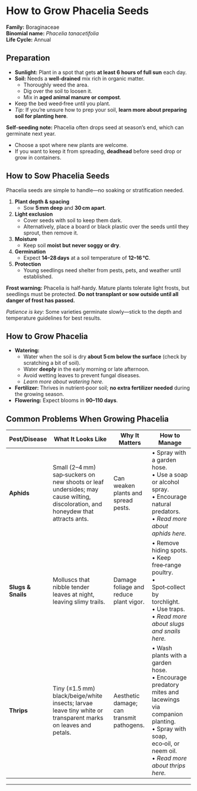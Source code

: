 # How to Grow Phacelia Seeds

**Family:** Boraginaceae  
**Binomial name:** _Phacelia tanacetifolia_  
**Life Cycle:** Annual  

## Preparation

- **Sunlight:** Plant in a spot that gets **at least 6 hours of full sun** each day.  
- **Soil:** Needs a **well‑drained** mix rich in organic matter.  
  - Thoroughly weed the area.  
  - Dig over the soil to loosen it.  
  - Mix in **aged animal manure or compost**.  
- Keep the bed weed‑free until you plant.  
- *Tip:* If you’re unsure how to prep your soil, **learn more about preparing soil for planting here**.

**Self‑seeding note:** Phacelia often drops seed at season’s end, which can germinate next year.  
- Choose a spot where new plants are welcome.  
- If you want to keep it from spreading, **deadhead** before seed drop or grow in containers.

## How to Sow Phacelia Seeds

Phacelia seeds are simple to handle—no soaking or stratification needed.

1. **Plant depth & spacing**  
   - Sow **5 mm deep** and **30 cm apart**.  
2. **Light exclusion**  
   - Cover seeds with soil to keep them dark.  
   - Alternatively, place a board or black plastic over the seeds until they sprout, then remove it.  
3. **Moisture**  
   - Keep soil **moist but never soggy or dry**.  
4. **Germination**  
   - Expect **14–28 days** at a soil temperature of **12–16 °C**.  
5. **Protection**  
   - Young seedlings need shelter from pests, pets, and weather until established.  

**Frost warning:** Phacelia is half‑hardy. Mature plants tolerate light frosts, but seedlings must be protected. **Do not transplant or sow outside until all danger of frost has passed.**  

*Patience is key:* Some varieties germinate slowly—stick to the depth and temperature guidelines for best results.

## How to Grow Phacelia

- **Watering:**  
  - Water when the soil is dry **about 5 cm below the surface** (check by scratching a bit of soil).  
  - Water **deeply** in the early morning or late afternoon.  
  - Avoid wetting leaves to prevent fungal diseases.  
  - *Learn more about watering here.*  
- **Fertilizer:** Thrives in nutrient‑poor soil; **no extra fertilizer needed** during the growing season.  
- **Flowering:** Expect blooms in **90–110 days**.

## Common Problems When Growing Phacelia

| Pest/Disease | What It Looks Like | Why It Matters | How to Manage |
|--------------|--------------------|----------------|---------------|
| **Aphids** | Small (2–4 mm) sap‑suckers on new shoots or leaf undersides; may cause wilting, discoloration, and honeydew that attracts ants. | Can weaken plants and spread pests. | • Spray with a garden hose.<br>• Use a soap or alcohol spray.<br>• Encourage natural predators. <br>• *Read more about aphids here.* |
| **Slugs & Snails** | Molluscs that nibble tender leaves at night, leaving slimy trails. | Damage foliage and reduce plant vigor. | • Remove hiding spots.<br>• Keep free‑range poultry.<br>• Spot‑collect by torchlight.<br>• Use traps. <br>• *Read more about slugs and snails here.* |
| **Thrips** | Tiny (≤1.5 mm) black/beige/white insects; larvae leave tiny white or transparent marks on leaves and petals. | Aesthetic damage; can transmit pathogens. | • Wash plants with a garden hose.<br>• Encourage predatory mites and lacewings via companion planting.<br>• Spray with soap, eco‑oil, or neem oil. <br>• *Read more about thrips here.* |

---